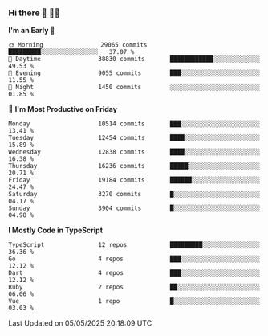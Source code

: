 ### Hi there 👋 🧑‍💻



<!--START_SECTION:waka-->
**I'm an Early 🐤** 

```text
🌞 Morning                29065 commits       █████████░░░░░░░░░░░░░░░░   37.07 % 
🌆 Daytime                38830 commits       ████████████░░░░░░░░░░░░░   49.53 % 
🌃 Evening                9055 commits        ███░░░░░░░░░░░░░░░░░░░░░░   11.55 % 
🌙 Night                  1450 commits        ░░░░░░░░░░░░░░░░░░░░░░░░░   01.85 % 
```
📅 **I'm Most Productive on Friday** 

```text
Monday                   10514 commits       ███░░░░░░░░░░░░░░░░░░░░░░   13.41 % 
Tuesday                  12454 commits       ████░░░░░░░░░░░░░░░░░░░░░   15.89 % 
Wednesday                12838 commits       ████░░░░░░░░░░░░░░░░░░░░░   16.38 % 
Thursday                 16236 commits       █████░░░░░░░░░░░░░░░░░░░░   20.71 % 
Friday                   19184 commits       ██████░░░░░░░░░░░░░░░░░░░   24.47 % 
Saturday                 3270 commits        █░░░░░░░░░░░░░░░░░░░░░░░░   04.17 % 
Sunday                   3904 commits        █░░░░░░░░░░░░░░░░░░░░░░░░   04.98 % 
```


**I Mostly Code in TypeScript** 

```text
TypeScript               12 repos            █████████░░░░░░░░░░░░░░░░   36.36 % 
Go                       4 repos             ███░░░░░░░░░░░░░░░░░░░░░░   12.12 % 
Dart                     4 repos             ███░░░░░░░░░░░░░░░░░░░░░░   12.12 % 
Ruby                     2 repos             ██░░░░░░░░░░░░░░░░░░░░░░░   06.06 % 
Vue                      1 repo              █░░░░░░░░░░░░░░░░░░░░░░░░   03.03 % 
```




 Last Updated on 05/05/2025 20:18:09 UTC
<!--END_SECTION:waka-->



